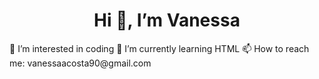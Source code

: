 <h1 align=center> Hi 👋, I’m Vanessa</h1>
👀 I’m interested in coding
🌱 I’m currently learning HTML
📫 How to reach me: vanessaacosta90@gmail.com
